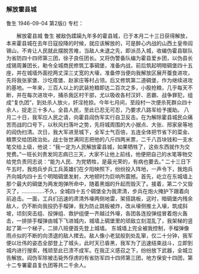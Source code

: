 ### 解放霍县城
鲁生
1946-09-04
第2版()
专栏：

　　解放霍县城
    鲁生
    被敌伪蹂躏九年多的霍县城，已于本月二十三日获得解放，本来霍县城在去年日寇投降的时候，就应该解放的，可是醉心内战的山西土皇帝阎锡山，不肯让人民就此摆脱苦难，当敌人未退之先，即派员入城，收编伪霍县联队为省防四十四师第三团，徐子良任团长。又将伪警备队编为霍县爱乡团，以伪县长成锡周兼团长，勒令全城商民修筑工事碉堡，准备内战，前后筑起明暗碉堡四十五座，并在城墙外面挖两丈深三丈宽的大壕，准备停当便向我解放区展开蚕食进攻，先将我张家堡、沙圪瘩堡、赵家庄等村占领。后又修筑第二道碉堡，作为继续进攻的基地。一年来，三百人以上的武装抢粮即达二百次之多，小股抢粮，几乎每天不断，并在每次进攻中，捕杀我区村干部，尤以吸收各村汉奸、恶霸、战争罪犯，组成“复仇团”，到处杀人放火，奸淫抢掠。今年七月间，至段村一次便杀死群众四十余人，捉走三十多人。全县人民，至此已忍无可忍，乃要求八路军给予援助。
    八月二十日，我军应人民之请，向霍县阎伪军实行自卫反击。在为解除霍县城民众痛苦而战的口号下，以秋风扫落叶之势，先将城周围的大小据点、大张、邢家泉等地的阎伪扫清。次日，我大军进至城下，全军士气百倍，五连全体把节省下的菜金、粮票交给团政治处。战士张世满同志把他的八斤四两米票，二千八百块钱和一支水笔交给上级，他说：“我一定为人民解放霍县城，如果牺牲了，这些东西就作为交党费。”一班长刘贵发同志病已三天，大家不让他上前线，他便把自己的水笔等物交给党负责同志说：“能为人民、为党牺牲，是最光荣的，有病也要去。”
    二十三日下午五时，我炮兵步兵工兵英雄们在夕阳映照下，纷纷投入阵地，一声令下，我炮兵齐向城内四十五个明暗碉堡发射，大地顿时为巨响所震撼。首先，屹立在东城墙上那个最大的碉堡为两发炮弹所命中，随着黑烟的升起而毁灭了。接着，第二个又毁灭了，……………不久，全城四十五个碉堡全为我肃清，步兵在炮火掩护下跟着向前追击。一面，工兵们迅速的肃清外壕两侧地雷，架搭跳板，这时，暗碉堡内残余敌人，仍不断向我投扔手榴弹，我为防止跳板被炸，改从壕侧推土入壕，筑成斜坡，顷刻突击组、投弹组、救护组便一齐越过外壕，各团各连投弹组冒着炮火轰击，一排排手榴弹由城下飞进城内，城墙上碉堡里的顽敌立刻混乱了，我架梯的竖起了第一个梯子，二排八班便首先登上城墙。
    东城墙上完全被我控制，手榴弹像雨点似的不断的向溃退的敌人撵去。敌人像小老鼠般到处乱窜，仅二十分钟，我军便以壮伟的姿态全部登上了城头，此时天已昏黑，我军为了迅速结束战斗，立即到城内进行搜索，残顽至此已溃不成军。在我正义感召之下，纷纷放下武器，全城立告解放。阎伪军除被击毙外俘虏的有省防军四十四师第三团，地方保安十四团，第十二专署霍县复仇团等共二千余人。
